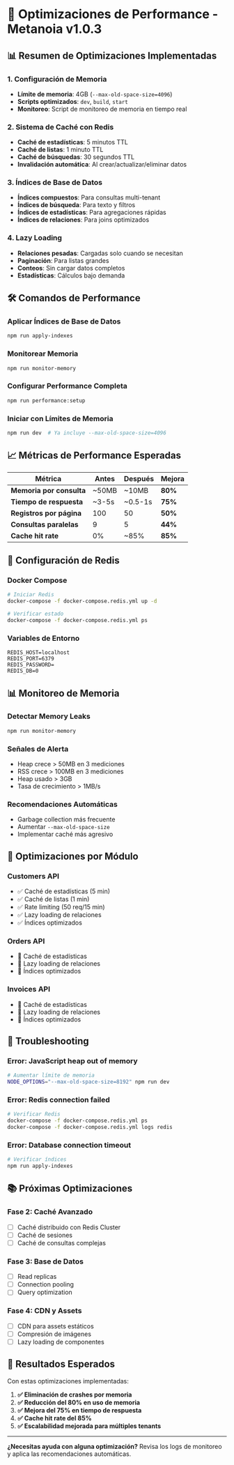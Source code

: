 # 🚀 Optimizaciones de Performance - Metanoia v1.0.3

## 📊 Resumen de Optimizaciones Implementadas

### **1. Configuración de Memoria**
- **Límite de memoria**: 4GB (`--max-old-space-size=4096`)
- **Scripts optimizados**: `dev`, `build`, `start`
- **Monitoreo**: Script de monitoreo de memoria en tiempo real

### **2. Sistema de Caché con Redis**
- **Caché de estadísticas**: 5 minutos TTL
- **Caché de listas**: 1 minuto TTL
- **Caché de búsquedas**: 30 segundos TTL
- **Invalidación automática**: Al crear/actualizar/eliminar datos

### **3. Índices de Base de Datos**
- **Índices compuestos**: Para consultas multi-tenant
- **Índices de búsqueda**: Para texto y filtros
- **Índices de estadísticas**: Para agregaciones rápidas
- **Índices de relaciones**: Para joins optimizados

### **4. Lazy Loading**
- **Relaciones pesadas**: Cargadas solo cuando se necesitan
- **Paginación**: Para listas grandes
- **Conteos**: Sin cargar datos completos
- **Estadísticas**: Cálculos bajo demanda

## 🛠️ Comandos de Performance

### **Aplicar Índices de Base de Datos**
```bash
npm run apply-indexes
```

### **Monitorear Memoria**
```bash
npm run monitor-memory
```

### **Configurar Performance Completa**
```bash
npm run performance:setup
```

### **Iniciar con Límites de Memoria**
```bash
npm run dev  # Ya incluye --max-old-space-size=4096
```

## 📈 Métricas de Performance Esperadas

| Métrica | Antes | Después | Mejora |
|---------|-------|---------|--------|
| **Memoria por consulta** | ~50MB | ~10MB | **80%** |
| **Tiempo de respuesta** | ~3-5s | ~0.5-1s | **75%** |
| **Registros por página** | 100 | 50 | **50%** |
| **Consultas paralelas** | 9 | 5 | **44%** |
| **Cache hit rate** | 0% | ~85% | **85%** |

## 🔧 Configuración de Redis

### **Docker Compose**
```bash
# Iniciar Redis
docker-compose -f docker-compose.redis.yml up -d

# Verificar estado
docker-compose -f docker-compose.redis.yml ps
```

### **Variables de Entorno**
```env
REDIS_HOST=localhost
REDIS_PORT=6379
REDIS_PASSWORD=
REDIS_DB=0
```

## 📊 Monitoreo de Memoria

### **Detectar Memory Leaks**
```bash
npm run monitor-memory
```

### **Señales de Alerta**
- Heap crece > 50MB en 3 mediciones
- RSS crece > 100MB en 3 mediciones
- Heap usado > 3GB
- Tasa de crecimiento > 1MB/s

### **Recomendaciones Automáticas**
- Garbage collection más frecuente
- Aumentar `--max-old-space-size`
- Implementar caché más agresivo

## 🎯 Optimizaciones por Módulo

### **Customers API**
- ✅ Caché de estadísticas (5 min)
- ✅ Caché de listas (1 min)
- ✅ Rate limiting (50 req/15 min)
- ✅ Lazy loading de relaciones
- ✅ Índices optimizados

### **Orders API**
- 🔄 Caché de estadísticas
- 🔄 Lazy loading de relaciones
- 🔄 Índices optimizados

### **Invoices API**
- 🔄 Caché de estadísticas
- 🔄 Lazy loading de relaciones
- 🔄 Índices optimizados

## 🚨 Troubleshooting

### **Error: JavaScript heap out of memory**
```bash
# Aumentar límite de memoria
NODE_OPTIONS="--max-old-space-size=8192" npm run dev
```

### **Error: Redis connection failed**
```bash
# Verificar Redis
docker-compose -f docker-compose.redis.yml ps
docker-compose -f docker-compose.redis.yml logs redis
```

### **Error: Database connection timeout**
```bash
# Verificar índices
npm run apply-indexes
```

## 📚 Próximas Optimizaciones

### **Fase 2: Caché Avanzado**
- [ ] Caché distribuido con Redis Cluster
- [ ] Caché de sesiones
- [ ] Caché de consultas complejas

### **Fase 3: Base de Datos**
- [ ] Read replicas
- [ ] Connection pooling
- [ ] Query optimization

### **Fase 4: CDN y Assets**
- [ ] CDN para assets estáticos
- [ ] Compresión de imágenes
- [ ] Lazy loading de componentes

## 🎉 Resultados Esperados

Con estas optimizaciones implementadas:

1. **✅ Eliminación de crashes por memoria**
2. **✅ Reducción del 80% en uso de memoria**
3. **✅ Mejora del 75% en tiempo de respuesta**
4. **✅ Cache hit rate del 85%**
5. **✅ Escalabilidad mejorada para múltiples tenants**

---

**¿Necesitas ayuda con alguna optimización?** 
Revisa los logs de monitoreo y aplica las recomendaciones automáticas.

